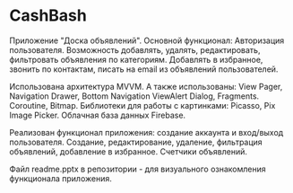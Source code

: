 # CashBash
Приложение "Доска объявлений". 
Основной функционал: Авторизация пользователя. Возможность добавлять, удалять, редактировать, фильтровать объявления по категориям. Добавлять в избранное, звонить по контактам, писать на email из объявлений пользователей.

Использована архитектура MVVM. А также использованы: View Pager, Navigation Drawer, Bottom Navigation ViewAlert Dialog, Fragments. Coroutine, Bitmap. Библиотеки для работы с картинками: Picasso, Pix Image Picker. Облачная база данных Firebase. 

Реализован функционал приложения: создание аккаунта и вход/выход пользователя. Создание, редактирование, удаление, фильтрация объявлений, добавление в избранное. Счетчики объявлений. 

Файл readme.pptx в репозитории - для визуального ознакомления функционала приложения.
